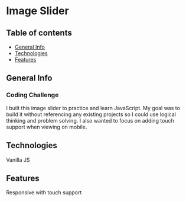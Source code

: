 # Image Slider

## Table of contents
* [General Info](#general-info)
* [Technologies](#technologies)
* [Features](#features)

## General Info
### Coding Challenge
I built this image slider to practice and learn JavaScript. My goal was to build it without referencing any existing projects so I could use logical thinking and problem solving. I also wanted to focus on adding touch support when viewing on mobile. 

## Technologies
Vanilla JS

## Features
Responsive with touch support
